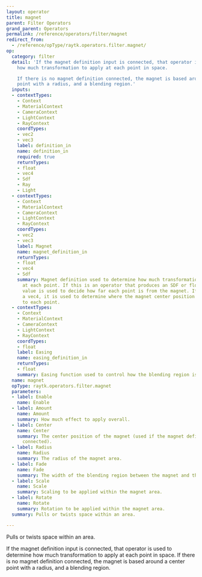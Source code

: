 ```yaml
---
layout: operator
title: magnet
parent: Filter Operators
grand_parent: Operators
permalink: /reference/operators/filter/magnet
redirect_from:
  - /reference/opType/raytk.operators.filter.magnet/
op:
  category: filter
  detail: 'If the magnet definition input is connected, that operator is used to determine
    how much transformation to apply at each point in space.

    If there is no magnet definition connected, the magnet is based around a center
    point with a radius, and a blending region.'
  inputs:
  - contextTypes:
    - Context
    - MaterialContext
    - CameraContext
    - LightContext
    - RayContext
    coordTypes:
    - vec2
    - vec3
    label: definition_in
    name: definition_in
    required: true
    returnTypes:
    - float
    - vec4
    - Sdf
    - Ray
    - Light
  - contextTypes:
    - Context
    - MaterialContext
    - CameraContext
    - LightContext
    - RayContext
    coordTypes:
    - vec2
    - vec3
    label: Magnet
    name: magnet_definition_in
    returnTypes:
    - float
    - vec4
    - Sdf
    summary: Magnet definition used to determine how much transformation to apply
      at each point. If this is an operator that produces an SDF or float value, that
      value is used to decide how far each point is from the magnet. If it returns
      a vec4, it is used to determine where the magnet center position is relative
      to each point.
  - contextTypes:
    - Context
    - MaterialContext
    - CameraContext
    - LightContext
    - RayContext
    coordTypes:
    - float
    label: Easing
    name: easing_definition_in
    returnTypes:
    - float
    summary: Easing function used to control how the blending region is smoothed.
  name: magnet
  opType: raytk.operators.filter.magnet
  parameters:
  - label: Enable
    name: Enable
  - label: Amount
    name: Amount
    summary: How much effect to apply overall.
  - label: Center
    name: Center
    summary: The center position of the magnet (used if the magnet definition is not
      connected).
  - label: Radius
    name: Radius
    summary: The radius of the magnet area.
  - label: Fade
    name: Fade
    summary: The width of the blending region between the magnet and the rest of space.
  - label: Scale
    name: Scale
    summary: Scaling to be applied within the magnet area.
  - label: Rotate
    name: Rotate
    summary: Rotation to be applied within the magnet area.
  summary: Pulls or twists space within an area.

---
```



Pulls or twists space within an area.

If the magnet definition input is connected, that operator is used to determine how much transformation to apply at each point in space.
If there is no magnet definition connected, the magnet is based around a center point with a radius, and a blending region.